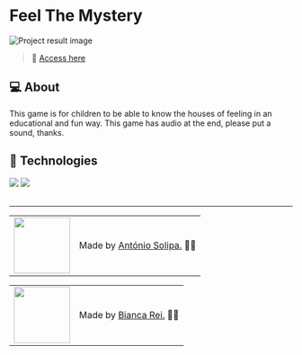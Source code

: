 # Feel The Mystery

![Project result image](#)
<br>

> 🚀 <a href="#">Access here</a>

## 💻 About

This game is for children to be able to know the houses of feeling in an educational and fun way. 
This game has audio at the end, please put a sound, thanks.

## 🧠 Technologies

<div>
    <img src="https://img.shields.io/badge/HTML5-E34F26?style=for-the-badge&logo=html5&logoColor=white" />
    <img src="https://img.shields.io/badge/CSS3-1572B6?style=for-the-badge&logo=css3&logoColor=white" />
</div>
<br>

---

<table>
  <tr>
    <td>
      <img src="https://github.com/asolipa1.png" width="100px" />
    </td>
    <td>
      Made by <a href="https://github.com/asolipa1">António Solipa.</a> 🙋‍♂️
    </td>
  </tr>
</table>

<table>
  <tr>
    <td>
      <img src="https://github.com/Biancarei2007.png" width="100px" />
    </td>
    <td>
      Made by <a href="https://github.com/Biancarei2007">Bianca Rei.</a> 🙋‍♂️
    </td>
  </tr>
</table>